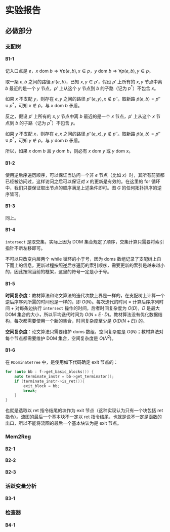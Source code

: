 # 实验报告

## 必做部分

### 支配树

#### B1-1

记入口点是 $e$，$x\text{ dom }b\Rightarrow\forall p(e,b),x\in p$，$y\text{ dom }b\Rightarrow\forall p(e,b),y\in p$。

取一条 $e,b$ 之间的路径 $p'(e,b)$，已知 $x,y\in p'$，假设 $p'$ 上所有的 $x,y$ 节点中离 $b$ 最近的是一个 $y$ 节点，$p'$ 上从这个 $y$ 节点到 $b$ 的子路（记为 $p^*$）不包含 $x$。

如果 $x$ 不支配 $y$，则存在 $e,y$ 之间的路径 $p''(e,y),x\not\in p''$。取新路 $\tilde{p}(e,b)=p''\cup p^*$，可知 $x\not \in \tilde{p}$，与 $x\text{ dom }b$ 矛盾。

反之，假设 $p'$ 上所有的 $x,y$ 节点中离 $b$ 最近的是一个 $x$ 节点，$p'$ 上从这个 $x$ 节点到 $b$ 的子路（记为 $p^*$）不包含 $y$。

如果 $y$ 不支配 $x$，则存在 $e,x$ 之间的路径 $p''(e,x),y\not\in p''$。取新路 $\tilde{p}(e,b)=p''\cup p^*$，可知 $y\not \in \tilde{p}$，与 $y\text{ dom }b$ 矛盾。

所以，如果 $x\text{ dom }b$ 且 $y\text{ dom }b$，则必有 $x\text{ dom }y$ 或 $y\text{ dom }x$。

#### B1-2

使用逆后序遍历顺序，可以保证当访问一个非 $e$ 节点（比如 $x$）时，其所有前驱都已经被访问过，这样访问之后可以保证对 $x$ 的更新是有效的。在这里的 for 循环中，我们只要保证取出节点的顺序满足上述条件即可。图 $G$ 的任何拓扑排序的逆序皆可。

#### B1-3

同上。

#### B1-4

`intersect` 是取交集，实际上因为 DOM 集合规定了顺序，交集计算只需要将索引指针不断左移即可。

不可以只改变内层两个 while 循环的小于号，因为 doms 数组记录了支配树上自下而上的信息，更新过程按照逆后序遍历的索引顺序，需要更新的索引是越来越小的，因此按照当前的框架，这里的符号一定是小于号。

#### B1-5

**时间复杂度**：教材算法和论文算法的迭代次数上界是一样的，在支配树上计算一个逆后序序列所需的时间也是一样的，即 $O(N)$。每次迭代的时间 = 计算后序序列时间 + 对每条边执行 `intersect` 操作的时间，后者时间复杂度为 $O(D)$，$D$ 是最大 DOM 集合的大小，所以平均迭代时间为 $O(N+E·D)$。教材算法没有优化数据结构，每次都需要使用一个新的集合，时间复杂度至少是 $O(D(N+E))$ 的。

**空间复杂度**：论文算法只需要维护 doms 数组，空间复杂度是 $O(N)$；教材算法对每个节点都需要维护 DOM 集合，空间复杂度是 $O(N^2)$。

#### B1-6

在 `RDominateTree` 中，是使用如下代码确定 exit 节点的：

```C++
for (auto bb : f->get_basic_blocks()) {
	auto terminate_instr = bb->get_terminator();
	if (terminate_instr->is_ret()){
		exit_block = bb;
		break;
	}
}
```

也就是选取以 ret 指令结尾的块作为 exit 节点（这种实现认为只有一个块包括 ret 指令）。流图的最后一个基本块不一定以 ret 指令结尾，也就是说不一定是函数的出口，所以不能将流图的最后一个基本块认为是 exit 节点。

### Mem2Reg

#### B2-1

#### B2-2

#### B2-3

### 活跃变量分析

#### B3-1

### 检查器

#### B4-1

